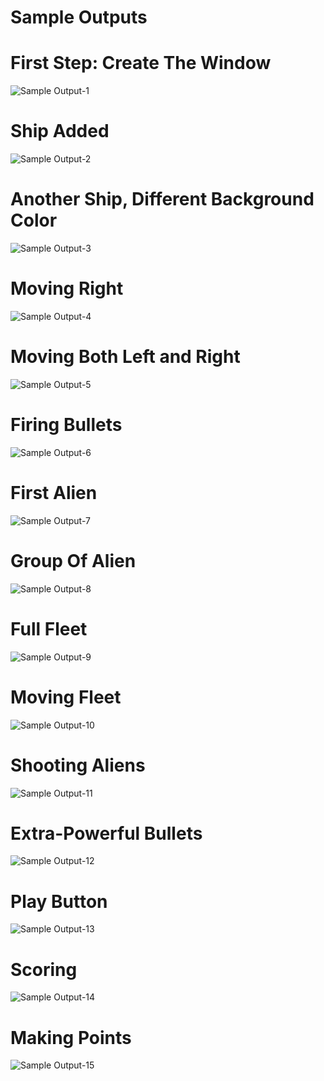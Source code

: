 
Sample Outputs
========================================================

First Step: Create The Window
========================================================

![Sample Output-1](https://github.com/nihathalici/Python-Crash-Course-The-Book/blob/main/Projects/Alien-Invasion-The-Game/2nd-Loop/screenshots/screenshot-1.png)


Ship Added
========================================================

![Sample Output-2](https://github.com/nihathalici/Python-Crash-Course-The-Book/blob/main/Projects/Alien-Invasion-The-Game/2nd-Loop/screenshots/screenshot-2.png)

Another Ship, Different Background Color
========================================================

![Sample Output-3](https://github.com/nihathalici/Python-Crash-Course-The-Book/blob/main/Projects/Alien-Invasion-The-Game/2nd-Loop/screenshots/screenshot-3.png)

Moving Right 
========================================================

![Sample Output-4](https://github.com/nihathalici/Python-Crash-Course-The-Book/blob/main/Projects/Alien-Invasion-The-Game/2nd-Loop/screenshots/screenshot-4.png)

Moving Both Left and Right 
========================================================

![Sample Output-5](https://github.com/nihathalici/Python-Crash-Course-The-Book/blob/main/Projects/Alien-Invasion-The-Game/2nd-Loop/screenshots/screenshot-5.png)

Firing Bullets 
========================================================

![Sample Output-6](https://github.com/nihathalici/Python-Crash-Course-The-Book/blob/main/Projects/Alien-Invasion-The-Game/2nd-Loop/screenshots/screenshot-6.png)

First Alien
========================================================

![Sample Output-7](https://github.com/nihathalici/Python-Crash-Course-The-Book/blob/main/Projects/Alien-Invasion-The-Game/2nd-Loop/screenshots/screenshot-7.png)

Group Of Alien
========================================================

![Sample Output-8](https://github.com/nihathalici/Python-Crash-Course-The-Book/blob/main/Projects/Alien-Invasion-The-Game/2nd-Loop/screenshots/screenshot-8.png)

Full Fleet
========================================================

![Sample Output-9](https://github.com/nihathalici/Python-Crash-Course-The-Book/blob/main/Projects/Alien-Invasion-The-Game/2nd-Loop/screenshots/screenshot-9.png)

Moving Fleet
========================================================

![Sample Output-10](https://github.com/nihathalici/Python-Crash-Course-The-Book/blob/main/Projects/Alien-Invasion-The-Game/2nd-Loop/screenshots/screenshot-10.png)


Shooting Aliens
========================================================

![Sample Output-11](https://github.com/nihathalici/Python-Crash-Course-The-Book/blob/main/Projects/Alien-Invasion-The-Game/2nd-Loop/screenshots/screenshot-11.png)


Extra-Powerful Bullets
========================================================

![Sample Output-12](https://github.com/nihathalici/Python-Crash-Course-The-Book/blob/main/Projects/Alien-Invasion-The-Game/2nd-Loop/screenshots/screenshot-12.png)


Play Button
========================================================

![Sample Output-13](https://github.com/nihathalici/Python-Crash-Course-The-Book/blob/main/Projects/Alien-Invasion-The-Game/2nd-Loop/screenshots/screenshot-13.png)


Scoring
========================================================

![Sample Output-14](https://github.com/nihathalici/Python-Crash-Course-The-Book/blob/main/Projects/Alien-Invasion-The-Game/2nd-Loop/screenshots/screenshot-14.png)


Making Points
========================================================

![Sample Output-15](https://github.com/nihathalici/Python-Crash-Course-The-Book/blob/main/Projects/Alien-Invasion-The-Game/2nd-Loop/screenshots/screenshot-15.png)


